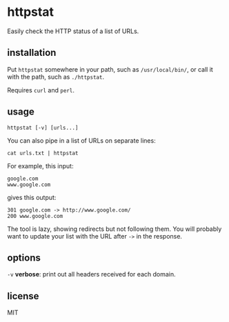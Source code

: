 # httpstat

Easily check the HTTP status of a list of URLs.

## installation

Put `httpstat` somewhere in your path, such as `/usr/local/bin/`, or call it
with the path, such as `./httpstat`.

Requires `curl` and `perl`.

## usage

    httpstat [-v] [urls...]

You can also pipe in a list of URLs on separate lines:

    cat urls.txt | httpstat

For example, this input:

    google.com
    www.google.com

gives this output:

    301 google.com -> http://www.google.com/
    200 www.google.com

The tool is lazy, showing redirects but not following them. You will probably
want to update your list with the URL after `->` in the response.

## options

`-v` **verbose**: print out all headers received for each domain.

## license

MIT
